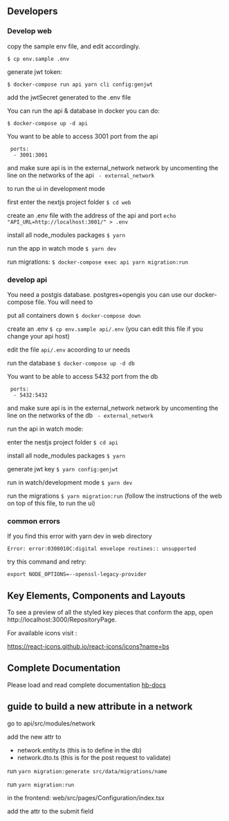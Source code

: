

## Developers

### Develop web

copy the sample env file, and edit accordingly.

`$ cp env.sample .env`

generate jwt token:

`$ docker-compose run api yarn cli config:genjwt`

add the jwtSecret generated to the .env file

You can run the api & database in docker you can do:

`$ docker-compose up -d api`

You want to be able to access 3001 port from the api
```
 ports: 
  - 3001:3001
```

and make sure api is in the external_network network by uncomenting the line on the networks of the api
` - external_network`

to run the ui in development mode

first enter the nextjs project folder
`$ cd web`

create an .env file with the address of the api and port
`echo "API_URL=http://localhost:3001/" > .env`

install all node_modules packages
`$ yarn`

run the app in watch mode
`$ yarn dev`

run migrations:
`$ docker-compose exec api yarn migration:run`

### develop api
You need a postgis database. postgres+opengis you can use our docker-compose file. You will need to 

put all containers down
`$ docker-compose down`

create an .env 
`$ cp env.sample api/.env` (you can edit this file if you change your api host)

edit the file `api/.env` acoording to ur needs

run the database
`$ docker-compose up -d db`

You want to be able to access 5432 port from the db
```
 ports: 
  - 5432:5432
```


and make sure api is in the external_network network by uncomenting the line on the networks of the db
` - external_network`

run the api in watch mode:

enter the nestjs project folder
`$ cd api`

install all node_modules packages
`$ yarn`

generate jwt key
`$ yarn config:genjwt`

run in watch/development mode
`$ yarn dev`

run the migrations
`$ yarn migration:run`
(follow the instructions of the web on top of this file, to run the ui)

### common errors

If you find this error with yarn dev in web directory

`Error: error:0308010C:digital envelope routines:: unsupported`

try this command and retry:

`export NODE_OPTIONS=--openssl-legacy-provider`

## Key Elements, Components and Layouts

To see a preview of all the styled key pieces that conform the app, open http://localhost:3000/RepositoryPage.

For available icons visit :

https://react-icons.github.io/react-icons/icons?name=bs

## Complete Documentation

Please load and read complete documentation
[hb-docs](https://github.com/helpbuttons/hb-docs)


## guide to build a new attribute in a network

go to api/src/modules/network

add the new attr to 
 - network.entity.ts (this is to define in the db)
 - network.dto.ts (this is for the post request to validate)

run `yarn migration:generate src/data/migrations/name`

run `yarn migration:run`

in the frontend:
web/src/pages/Configuration/index.tsx

add the attr to the submit field
